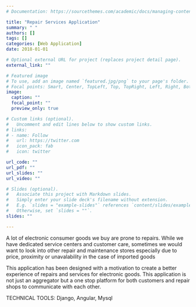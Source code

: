 ```yaml
---
# Documentation: https://sourcethemes.com/academic/docs/managing-content/

title: "Repair Services Application"
summary: " "
authors: []
tags: []
categories: [Web Application]
date: 2018-01-01

# Optional external URL for project (replaces project detail page).
external_link: ""

# Featured image
# To use, add an image named `featured.jpg/png` to your page's folder.
# Focal points: Smart, Center, TopLeft, Top, TopRight, Left, Right, BottomLeft, Bottom, BottomRight.
image:
  caption: ""
  focal_point: ""
  preview_only: true

# Custom links (optional).
#   Uncomment and edit lines below to show custom links.
# links:
# - name: Follow
#   url: https://twitter.com
#   icon_pack: fab
#   icon: twitter

url_code: ""
url_pdf: ""
url_slides: ""
url_video: ""

# Slides (optional).
#   Associate this project with Markdown slides.
#   Simply enter your slide deck's filename without extension.
#   E.g. `slides = "example-slides"` references `content/slides/example-slides.md`.
#   Otherwise, set `slides = ""`.
slides: ""

---
```

A lot of electronic consumer goods we buy are prone to repairs. While we have dedicated service centers and customer care, sometimes we would want to look into other repair and maintenance stores especially due to price, proximity or unavalability in the case of imported goods  

This application has been designed with a motivation to create a better experience of repairs and services for electronic goods. This application is not just an aggregator but a one stop platform for both customers and repair shops to communicate with each other. 

TECHNICAL TOOLS: Django, Angular, Mysql
